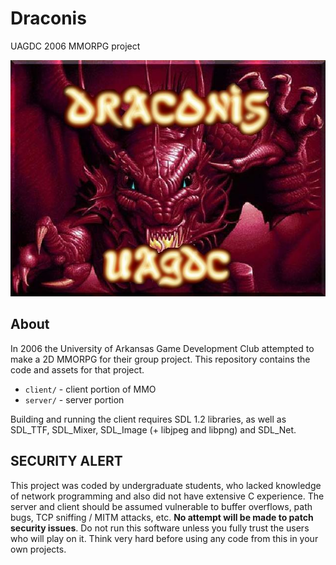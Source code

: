 # Draconis
UAGDC 2006 MMORPG project

![Title Screen](client/tiles/ui/title.png)

## About
In 2006 the University of Arkansas Game Development Club attempted to make a 2D MMORPG for their group project.  This repository contains the code and assets for that project.

* `client/` - client portion of MMO
* `server/` - server portion

Building and running the client requires SDL 1.2 libraries, as well as SDL\_TTF, SDL\_Mixer, SDL\_Image (+ libjpeg and libpng) and SDL\_Net.

## SECURITY ALERT
This project was coded by undergraduate students, who lacked knowledge of network programming and also did not have extensive C experience.  The server and client should be assumed vulnerable to buffer overflows, path bugs, TCP sniffing / MITM attacks, etc.  **No attempt will be made to patch security issues**.  Do not run this software unless you fully trust the users who will play on it.  Think very hard before using any code from this in your own projects.
